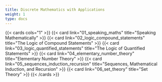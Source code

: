 ```yaml
---
title: Discrete Mathematics with Applications
weight: 1
type: docs
---
```


{{< cards cols="1" >}}
{{< card link="01_speaking_maths" title="Speaking Mathematically" >}}
{{< card link="02_logic_compound_statements" title="The Logic of Compound Statements" >}}
{{< card link="03_logic_quantified_statements" title="The Logic of Quantified Statements" >}}
{{< card link="04_elementary_number_theory" title="Elementary Number Theory" >}}
{{< card link="05_sequences_induction_recursion" title="Sequences, Mathematical Induction, and Recursion" >}}
{{< card link="06_set_theory" title="Set Theory" >}}
{{< /cards >}}
